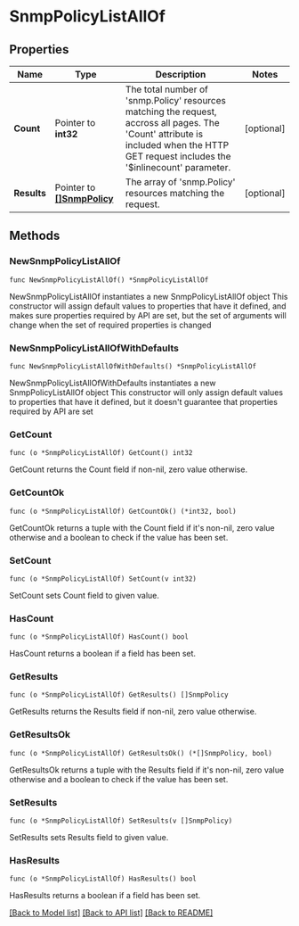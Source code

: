 # SnmpPolicyListAllOf

## Properties

Name | Type | Description | Notes
------------ | ------------- | ------------- | -------------
**Count** | Pointer to **int32** | The total number of &#39;snmp.Policy&#39; resources matching the request, accross all pages. The &#39;Count&#39; attribute is included when the HTTP GET request includes the &#39;$inlinecount&#39; parameter. | [optional] 
**Results** | Pointer to [**[]SnmpPolicy**](snmp.Policy.md) | The array of &#39;snmp.Policy&#39; resources matching the request. | [optional] 

## Methods

### NewSnmpPolicyListAllOf

`func NewSnmpPolicyListAllOf() *SnmpPolicyListAllOf`

NewSnmpPolicyListAllOf instantiates a new SnmpPolicyListAllOf object
This constructor will assign default values to properties that have it defined,
and makes sure properties required by API are set, but the set of arguments
will change when the set of required properties is changed

### NewSnmpPolicyListAllOfWithDefaults

`func NewSnmpPolicyListAllOfWithDefaults() *SnmpPolicyListAllOf`

NewSnmpPolicyListAllOfWithDefaults instantiates a new SnmpPolicyListAllOf object
This constructor will only assign default values to properties that have it defined,
but it doesn't guarantee that properties required by API are set

### GetCount

`func (o *SnmpPolicyListAllOf) GetCount() int32`

GetCount returns the Count field if non-nil, zero value otherwise.

### GetCountOk

`func (o *SnmpPolicyListAllOf) GetCountOk() (*int32, bool)`

GetCountOk returns a tuple with the Count field if it's non-nil, zero value otherwise
and a boolean to check if the value has been set.

### SetCount

`func (o *SnmpPolicyListAllOf) SetCount(v int32)`

SetCount sets Count field to given value.

### HasCount

`func (o *SnmpPolicyListAllOf) HasCount() bool`

HasCount returns a boolean if a field has been set.

### GetResults

`func (o *SnmpPolicyListAllOf) GetResults() []SnmpPolicy`

GetResults returns the Results field if non-nil, zero value otherwise.

### GetResultsOk

`func (o *SnmpPolicyListAllOf) GetResultsOk() (*[]SnmpPolicy, bool)`

GetResultsOk returns a tuple with the Results field if it's non-nil, zero value otherwise
and a boolean to check if the value has been set.

### SetResults

`func (o *SnmpPolicyListAllOf) SetResults(v []SnmpPolicy)`

SetResults sets Results field to given value.

### HasResults

`func (o *SnmpPolicyListAllOf) HasResults() bool`

HasResults returns a boolean if a field has been set.


[[Back to Model list]](../README.md#documentation-for-models) [[Back to API list]](../README.md#documentation-for-api-endpoints) [[Back to README]](../README.md)


